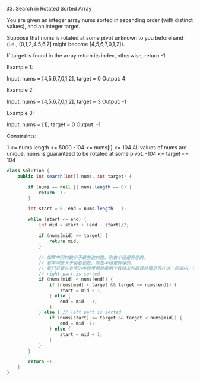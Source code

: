 33. Search in Rotated Sorted Array

You are given an integer array nums sorted in ascending order (with distinct values), and an integer target.

Suppose that nums is rotated at some pivot unknown to you beforehand (i.e., [0,1,2,4,5,6,7] might become [4,5,6,7,0,1,2]).

If target is found in the array return its index, otherwise, return -1.

 Example 1:

Input: nums = [4,5,6,7,0,1,2], target = 0
Output: 4

Example 2:

Input: nums = [4,5,6,7,0,1,2], target = 3
Output: -1

Example 3:

Input: nums = [1], target = 0
Output: -1


Constraints:

1 <= nums.length <= 5000
-104 <= nums[i] <= 104
All values of nums are unique.
nums is guaranteed to be rotated at some pivot.
-104 <= target <= 104

```java
class Solution {
    public int search(int[] nums, int target) {

        if (nums == null || nums.length == 0) {
            return -1;
        }

        int start = 0, end = nums.length - 1;

        while (start <= end) {
            int mid = start + (end - start)/2;

            if (nums[mid] == target) {
                return mid;
            }

            // 如果中间的数小于最右边的数，则右半段是有序的，
            // 若中间数大于最右边数，则左半段是有序的，
            // 我们只要在有序的半段里用首尾两个数组来判断目标值是否在这一区域内，这样就可以确定保留哪半边
            // right part is sorted
            if (nums[mid] < nums[end]) {
                if (nums[mid] < target && target <= nums[end]) {
                    start = mid + 1;
                } else {
                    end = mid - 1;
                }
            } else { // left part is sorted
                if (nums[start] <= target && target < nums[mid]) {
                    end = mid -1;
                } else {
                    start = mid + 1;
                }
            }
        }

        return -1;
    }
}
```

